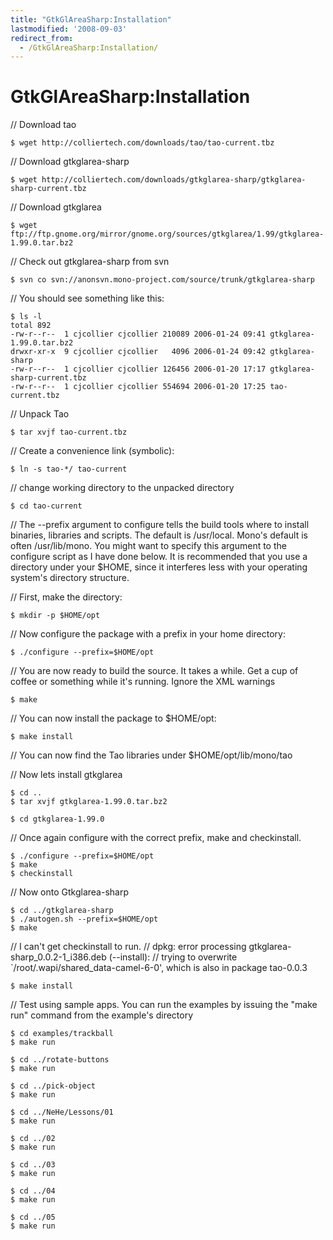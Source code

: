 ```yaml
---
title: "GtkGlAreaSharp:Installation"
lastmodified: '2008-09-03'
redirect_from:
  - /GtkGlAreaSharp:Installation/
---
```


GtkGlAreaSharp:Installation
===========================

// Download tao

    $ wget http://colliertech.com/downloads/tao/tao-current.tbz

// Download gtkglarea-sharp

    $ wget http://colliertech.com/downloads/gtkglarea-sharp/gtkglarea-sharp-current.tbz

// Download gtkglarea

    $ wget ftp://ftp.gnome.org/mirror/gnome.org/sources/gtkglarea/1.99/gtkglarea-1.99.0.tar.bz2

// Check out gtkglarea-sharp from svn

    $ svn co svn://anonsvn.mono-project.com/source/trunk/gtkglarea-sharp 

// You should see something like this:

    $ ls -l
    total 892
    -rw-r--r--  1 cjcollier cjcollier 210089 2006-01-24 09:41 gtkglarea-1.99.0.tar.bz2
    drwxr-xr-x  9 cjcollier cjcollier   4096 2006-01-24 09:42 gtkglarea-sharp
    -rw-r--r--  1 cjcollier cjcollier 126456 2006-01-20 17:17 gtkglarea-sharp-current.tbz
    -rw-r--r--  1 cjcollier cjcollier 554694 2006-01-20 17:25 tao-current.tbz

// Unpack Tao

    $ tar xvjf tao-current.tbz

// Create a convenience link (symbolic):

    $ ln -s tao-*/ tao-current

// change working directory to the unpacked directory

    $ cd tao-current

// The --prefix argument to configure tells the build tools where to install binaries, libraries and scripts. The default is /usr/local. Mono's default is often /usr/lib/mono. You might want to specify this argument to the configure script as I have done below. It is recommended that you use a directory under your \$HOME, since it interferes less with your operating system's directory structure.

// First, make the directory:

    $ mkdir -p $HOME/opt

// Now configure the package with a prefix in your home directory:

    $ ./configure --prefix=$HOME/opt

// You are now ready to build the source. It takes a while. Get a cup of coffee or something while it's running. Ignore the XML warnings

    $ make

// You can now install the package to \$HOME/opt:

    $ make install

// You can now find the Tao libraries under \$HOME/opt/lib/mono/tao

// Now lets install gtkglarea

    $ cd ..
    $ tar xvjf gtkglarea-1.99.0.tar.bz2

    $ cd gtkglarea-1.99.0

// Once again configure with the correct prefix, make and checkinstall.

    $ ./configure --prefix=$HOME/opt
    $ make
    $ checkinstall

// Now onto Gtkglarea-sharp

    $ cd ../gtkglarea-sharp
    $ ./autogen.sh --prefix=$HOME/opt
    $ make

// I can't get checkinstall to run. // dpkg: error processing gtkglarea-sharp\_0.0.2-1\_i386.deb (--install): // trying to overwrite \`/root/.wapi/shared\_data-camel-6-0', which is also in package tao-0.0.3

    $ make install

// Test using sample apps. You can run the examples by issuing the "make run" command from the example's directory

    $ cd examples/trackball
    $ make run

    $ cd ../rotate-buttons
    $ make run

    $ cd ../pick-object
    $ make run

    $ cd ../NeHe/Lessons/01
    $ make run

    $ cd ../02
    $ make run

    $ cd ../03
    $ make run

    $ cd ../04
    $ make run

    $ cd ../05
    $ make run

